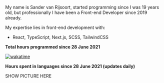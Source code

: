 My name is Sander van Rijsoort, started programming since I was 19 years old, but professionally I have been a Front-end Developer since 2019 already.

My expertise lies in front-end development with:
- React, TypeScript, Next.js, SCSS, TailwindCSS

**Total hours programmed since 28 June 2021**

[![wakatime](https://wakatime.com/badge/user/406ac065-c6a8-4e08-9b45-a20ad1bd5e8b.svg)](https://wakatime.com/@406ac065-c6a8-4e08-9b45-a20ad1bd5e8b)

**Hours spent in languages since 28 June 2021 (updates daily)**

SHOW PICTURE HERE

